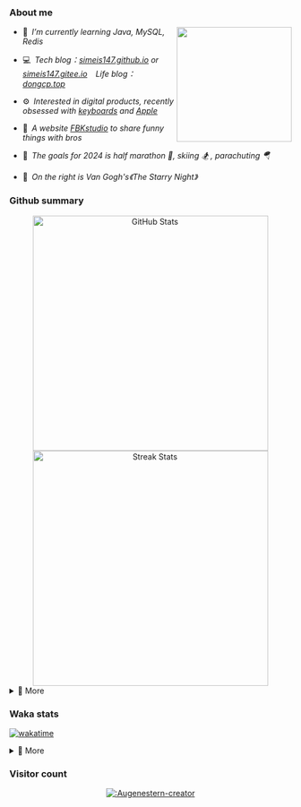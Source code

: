 ### About me

<img align="right" src="https://simeis147.oss-cn-shenzhen.aliyuncs.com/readme/IMG_6570%2820230611-230627%29.JPG" height="205">

- 🌱&ensp;*I’m currently learning Java, MySQL, Redis*

- 💻&ensp;*Tech blog：[simeis147.github.io](https://simeis147.github.io) or [simeis147.gitee.io](https://simeis147.gitee.io/) &ensp; Life blog：[dongcp.top](https://dongcp.top)*

- ⚙️&ensp;*Interested in digital products, recently obsessed with [keyboards](https://www.zfrontier.com/app/user/zae5QEwJmVroZk) and [Apple](http://www.apple.com)*

- 🔭&ensp;*A website [FBKstudio](https://fbkstudio.github.io/) to share funny things with bros* 

- 🌊&ensp;*The goals for 2024 is half marathon 🏃, skiing 🏂 , parachuting 🪂*

- 🌠&ensp;*On the right is Van Gogh's《The Starry Night》*

### Github summary

<div align="center"> 

<img src="https://github-readme-stats.vercel.app/api?username=simeis147&theme=transparent&hide_border=true&show_icons=true&count_private=true" alt="GitHub Stats" width="420" />

<img src="https://github-readme-streak-stats.herokuapp.com/?user=simeis147&theme=transparent&hide_border=true" alt="Streak Stats" width="420" />

</div>

<details>
<summary>📑 More</summary>
</br> 

<div align="center"> 
  
[<img src="https://github-profile-trophy.vercel.app/?username=simeis147&theme=nord&margin-w=25&row=1&column=7&no-frame=true&no-bg=true" alt="Github Summary" />](https://github.com/ryo-ma/github-profile-trophy)

![Steam Card](https://card.yuy1n.io/card/76561198798692343/gradient1,badge,group,bg-game-578080,games,badges,screenshots)

</div>

<!--  [<img src="https://github-readme-stats.vercel.app/api/top-langs/?username=simeis147&layout=compact&langs_count=10&hide_border=true&theme=transparent"/>](https://github.com/anuraghazra/github-readme-stats) -->
  
<!-- [![Ashutosh's github activity graph](https://github-readme-activity-graph.vercel.app/graph?username=simeis147&theme=react-dark)](https://github.com/ashutosh00710/github-readme-activity-graph) -->
  
</details>

### Waka stats

[![wakatime](https://wakatime.com/badge/user/fa238767-d1b2-496a-b6a7-115d077fa4e0.svg)](https://wakatime.com/@fa238767-d1b2-496a-b6a7-115d077fa4e0)

<details>
<summary>📑 More</summary>
</br>

<!--START_SECTION:waka-->
![Lines of code](https://img.shields.io/badge/From%20Hello%20World%20I%27ve%20Written-1.0%20million%20lines%20of%20code-blue)

**I'm an Early 🐤** 

```text
🌞 Morning                140 commits         ███░░░░░░░░░░░░░░░░░░░░░░   13.70 % 
🌆 Daytime                517 commits         █████████████░░░░░░░░░░░░   50.59 % 
🌃 Evening                278 commits         ███████░░░░░░░░░░░░░░░░░░   27.20 % 
🌙 Night                  87 commits          ██░░░░░░░░░░░░░░░░░░░░░░░   08.51 % 
```
📅 **I'm Most Productive on Tuesday** 

```text
Monday                   160 commits         ████░░░░░░░░░░░░░░░░░░░░░   15.66 % 
Tuesday                  193 commits         █████░░░░░░░░░░░░░░░░░░░░   18.88 % 
Wednesday                132 commits         ███░░░░░░░░░░░░░░░░░░░░░░   12.92 % 
Thursday                 138 commits         ███░░░░░░░░░░░░░░░░░░░░░░   13.50 % 
Friday                   176 commits         ████░░░░░░░░░░░░░░░░░░░░░   17.22 % 
Saturday                 109 commits         ███░░░░░░░░░░░░░░░░░░░░░░   10.67 % 
Sunday                   114 commits         ███░░░░░░░░░░░░░░░░░░░░░░   11.15 % 
```


📊 **This Week I Spent My Time On** 

```text
🕑︎ Time Zone: Asia/Shanghai

💬 Programming Languages: 
Java                     5 hrs 54 mins       ████████████░░░░░░░░░░░░░   47.84 % 
TypeScript               2 hrs 30 mins       █████░░░░░░░░░░░░░░░░░░░░   20.36 % 
Markdown                 1 hr 55 mins        ████░░░░░░░░░░░░░░░░░░░░░   15.64 % 
XML                      52 mins             ██░░░░░░░░░░░░░░░░░░░░░░░   07.04 % 
YAML                     33 mins             █░░░░░░░░░░░░░░░░░░░░░░░░   04.54 % 

🔥 Editors: 
IntelliJ                 6 hrs 53 mins       ██████████████░░░░░░░░░░░   55.84 % 
VS Code                  5 hrs 27 mins       ███████████░░░░░░░░░░░░░░   44.16 % 

🐱‍💻 Projects: 
sky-take-out             6 hrs 47 mins       ██████████████░░░░░░░░░░░   54.93 % 
simeis147.github.io      4 hrs 52 mins       ██████████░░░░░░░░░░░░░░░   39.40 % 
my-docs                  29 mins             █░░░░░░░░░░░░░░░░░░░░░░░░   04.03 % 
Unknown Project          6 mins              ░░░░░░░░░░░░░░░░░░░░░░░░░   00.91 % 
demo                     5 mins              ░░░░░░░░░░░░░░░░░░░░░░░░░   00.72 % 

💻 Operating System: 
Windows                  11 hrs 26 mins      ███████████████████████░░   92.64 % 
Mac                      54 mins             ██░░░░░░░░░░░░░░░░░░░░░░░   07.36 % 
```

**I Mostly Code in JavaScript** 

```text
JavaScript               4 repos             ████████░░░░░░░░░░░░░░░░░   33.33 % 
Java                     4 repos             ████████░░░░░░░░░░░░░░░░░   33.33 % 
TypeScript               3 repos             ██████░░░░░░░░░░░░░░░░░░░   25.00 % 
CSS                      1 repo              ██░░░░░░░░░░░░░░░░░░░░░░░   08.33 % 
```




<!--END_SECTION:waka-->

</details>

### Visitor count

<div align="center">

[![:Augenestern-creator](https://count.getloli.com/get/@:simeis147?theme=moebooru)](https://github.com/journey-ad/Moe-Counter)

</div>
